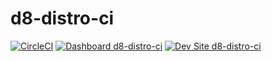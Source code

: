 # d8-distro-ci

[![CircleCI](https://circleci.com/gh/dsab/d8-distro-ci.svg?style=shield)](https://circleci.com/gh/dsab/d8-distro-ci)
[![Dashboard d8-distro-ci](https://img.shields.io/badge/dashboard-d8_distro_ci-yellow.svg)](https://dashboard.pantheon.io/sites/86451370-812f-4e46-bb59-4d3c584a6b66#dev/code)
[![Dev Site d8-distro-ci](https://img.shields.io/badge/site-d8_distro_ci-blue.svg)](http://dev-d8-distro-ci.pantheonsite.io/)